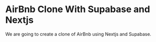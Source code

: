 # AirBnb Clone With Supabase and Nextjs
We are going to create a clone of AirBnb using Nextjs and Supabase.

